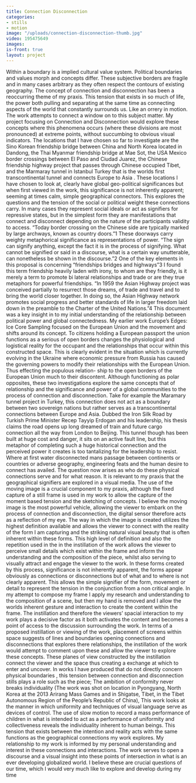 ```yaml
---
title: Connection Disconnection
categories:
- stills
- motion
image: "/uploads/connection-disconnection-thumb.jpg"
video: 195475649
images: 
is-front: true
layout: project
---
```


Within a boundary is a implied cultural value system. Political boundaries and values morph and concepts differ. These subjective borders are fragile and in many cases arbitrary as they often respect the contours of existing geography. The concept of connection and disconnection has been a reoccurring theme of my praxis. This tension that exists in so much of life, the power both pulling and separating at the same time as connecting aspects of the world that constantly surrounds us. Like an orrery in motion. The work attempts to connect a window on to this subject matter. My project focusing on Connection and Disconnection would explore these concepts where this phenomena occurs (where these divisions are most pronounced) at extreme points, without succumbing to obvious visual indicators. The locations that I have chosen so far to investigate are the Sino Korean friendship bridge between China and North Korea located in Dandong, the Thai Myanmar friendship bridge at Mae Sot, the USA Mexico border crossings between El Paso and Ciudad Juarez, the Chinese friendship highway project that passes through Chinese occupied Tibet, and the Marmaray tunnel in Istanbul Turkey that is the worlds first transcontinental tunnel and connects Europe to Asia . These locations I have chosen to look at, clearly have global geo-political significances but when first viewed in the work, this significance is not inherently apparent; seeming at times calm, simple geographical connectors. This explores the questions and the tension of the social or political weight these connections carry. In many cases they represent social ideals or act as signifiers for repressive states, but in the simplest form they are manifestations that connect and disconnect depending on the nature of the participants validity to access. “Today border crossing on the Chinese side are typically marked by large archways, known as country doors.”1 These doorways carry weighty metaphorical significance as representations of power. “The sign can signify anything, except the fact it is in the process of signifying. What cannot be signified or said in a discourse, what is a certain way unutterable, can nonetheless be shown in the discourse.”2 One of the key elements in this proposal is concerning “friendships bridges and highways”3 I found this term friendship heavily laden with irony, to whom are they friendly, is it merely a term to promote bi lateral relationships and trade or are they true metaphors for powerful friendships. “In 1959 the Asian Highway project was conceived partially to resurrect those dreams, of trade and travel and to bring the world closer together. In doing so, the Asian Highway network promotes social progress and better standards of life in larger freedom laid down in the preamble to the Charter of the United Nations.”4 This document was a key insight in to my initial understanding of the relationship between political power and global connectedness. My earlier work Europe’s Edges: Ice Core Sampling focused on the European Union and the movement and shifts around its concept. To citizens holding a European passport the union functions as a serious of open borders changes the physiological and logistical reality for the occupant and the relationships that occur within this constructed space. This is clearly evident in the situation which is currently evolving in the Ukraine where economic pressure from Russia has caused the governing powers to modify their relationships with the European Union. Thus effecting the populous relation- ship to the open borders of the European Union much to their discontent. Although functioning as polar opposites, these two investigations explore the same concepts that of relationship and the significance and power of a global communities to the process of connection and disconnection. Take for example the Maramary tunnel project in Turkey, this connection does not act as a boundary between two sovereign nations but rather serves as a transcontinental connections between Europe and Asia. Dubbed the Iron Silk Road by Turkish Prime Minister Recep Tayyip Erdogan and his leadership, his thesis claims the road opens up long dreamed of train and future cargo connection all the way from London to Beijing. This tunnel though has been built at huge cost and danger, it sits on an active fault line, but this metaphor of completing such a huge historical connection and the perceived power it creates is too tantalizing for the leadership to resist. Where at first water disconnected mans passage between continents or countries or adverse geography, engineering feats and the human desire to connect has availed. The question now arises as who do these physical connections serve and for what reason. It is relevant to my praxis that the geographical signifiers are explored in a visual media. The use of the moving image is a crucial component to my praxis, although the fixed capture of a still frame is used in my work to allow the capture of the moment based tension and the sketching of concepts. I believe the moving image is the most powerful vehicle, allowing the viewer to embark on the process of connection and disconnection, the digital sensor therefore acts as a reflection of my eye. The way in which the image is created utilizes the highest definition available and allows the viewer to connect with the reality of the form I am capturing and the striking natural visual beauty that is often inherent within these forms. This high level of definition and also the repetition used in the in the instillation of the work allows the viewer to perceive small details which exist within the frame and inform the understanding and the composition of the piece, whilst also serving to visually attract and engage the viewer to the work. In these forms created by this process, significance is not inherently apparent, the forms appear obviously as connections or disconnections but of what and to where is not clearly apparent. This allows the simple signifier of the form, movement or detail to represent the tension in the conjunction from a non critical angle. In my attempt to compose my frame I apply my research and understanding to the composition of a scene, but then my hand is removed and I allow the worlds inherent gesture and interaction to create the content within the frame. The instillation and therefore the viewers’ spacial interaction to my work plays a decisive factor as it both activates the content and becomes a point of access to the discussion surrounding the work. In terms of a proposed instillation or viewing of the work, placement of screens within space suggests of lines and boundaries opening connections and disconnections that explores there relationships, the instillation of the work would attempt to comment upon these and allow the viewer to explore these concepts. These planes of view constructed by the instillation connect the viewer and the space thus creating a exchange at which to enter and uncover. In works I have produced that do not directly concern physical boundaries , this tension between connection and disconnection stills plays a role such as the piece; The ambition of conformity never breaks individuality (The work was shot on location in Pyongyang, North Korea at the 2013 Arirang Mass Games and in Shigatse, Tibet, in the Tibet Autonomous Region of the People’s Republic of China), This work looks at the manner in which uniformity and techniques of visual language serve as devices of control. The use of slow motion to record a mass performance of children in what is intended to act as a performance of uniformity and collectiveness reveals the individuality inherent to human beings. This tension that exists between the intention and reality acts with the same functions as the geographical connections my work explores. My relationship to my work is informed by my personal understanding and interest in these connections and interactions. The work serves to open a discourse and a visual insight into these points of intersection in what is an ever developing globalized world. I believe these are crucial questions of our time, which I would very much like to explore and develop during my time

